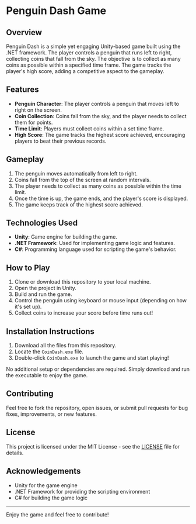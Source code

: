 # Penguin Dash Game

## Overview

Penguin Dash is a simple yet engaging Unity-based game built using the .NET framework. The player controls a penguin that runs left to right, collecting coins that fall from the sky. The objective is to collect as many coins as possible within a specified time frame. The game tracks the player's high score, adding a competitive aspect to the gameplay.

## Features

- **Penguin Character**: The player controls a penguin that moves left to right on the screen.
- **Coin Collection**: Coins fall from the sky, and the player needs to collect them for points.
- **Time Limit**: Players must collect coins within a set time frame.
- **High Score**: The game tracks the highest score achieved, encouraging players to beat their previous records.

## Gameplay

1. The penguin moves automatically from left to right.
2. Coins fall from the top of the screen at random intervals.
3. The player needs to collect as many coins as possible within the time limit.
4. Once the time is up, the game ends, and the player's score is displayed.
5. The game keeps track of the highest score achieved.

## Technologies Used

- **Unity**: Game engine for building the game.
- **.NET Framework**: Used for implementing game logic and features.
- **C#**: Programming language used for scripting the game's behavior.

## How to Play

1. Clone or download this repository to your local machine.
2. Open the project in Unity.
3. Build and run the game.
4. Control the penguin using keyboard or mouse input (depending on how it's set up).
5. Collect coins to increase your score before time runs out!

## Installation Instructions

1. Download all the files from this repository.
2. Locate the `CoinDash.exe` file.
3. Double-click `CoinDash.exe` to launch the game and start playing!

No additional setup or dependencies are required. Simply download and run the executable to enjoy the game.

## Contributing

Feel free to fork the repository, open issues, or submit pull requests for bug fixes, improvements, or new features.

## License

This project is licensed under the MIT License - see the [LICENSE](LICENSE) file for details.

## Acknowledgements

- Unity for the game engine
- .NET Framework for providing the scripting environment
- C# for building the game logic

---

Enjoy the game and feel free to contribute!
